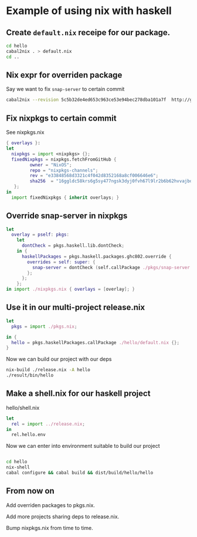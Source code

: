 # Example of using nix with haskell

## Create `default.nix` receipe for our package.

```bash
cd hello
cabal2nix . > default.nix
cd ..
```

## Nix expr for overriden package

Say we want to fix `snap-server` to certain commit

```bash
cabal2nix --revision 5c5b32de4ed653c963ce53e94bec278dba101a7f  http://github.com/snapframework/snap-server.git > pkgs/snap-server.nix
```

## Fix nixpkgs to certain commit

See nixpkgs.nix

```nix
{ overlays }:
let
  nixpkgs = import <nixpkgs> {};
  fixedNixpkgs = nixpkgs.fetchFromGitHub {
         owner = "NixOS";
         repo = "nixpkgs-channels";
         rev = "e33848568d3321c4f042d8352168a8cf006646e6";
         sha256  = "16ggldc58krs6g5sy477ngsk3dyj0fvh67l9lr2b6b62hvvajbd5";
   };
in
  import fixedNixpkgs { inherit overlays; }

```

## Override snap-server in nixpkgs


```nix
let
  overlay = pself: pkgs:
    let
      dontCheck = pkgs.haskell.lib.dontCheck;
    in {
      haskellPackages = pkgs.haskell.packages.ghc802.override {
        overrides = self: super: {
          snap-server = dontCheck (self.callPackage ./pkgs/snap-server.nix {} );
        };
      };
    };
in import ./nixpkgs.nix { overlays = [overlay]; }

```



## Use it in our multi-project release.nix

```nix
let
  pkgs = import ./pkgs.nix;

in {
  hello = pkgs.haskellPackages.callPackage ./hello/default.nix {};
}
```

Now we can build our project with our deps

```bash
nix-build ./release.nix -A hello
./result/bin/hello
```

## Make a shell.nix for our haskell project

hello/shell.nix

```nix
let
  rel = import ../release.nix;
in
  rel.hello.env
```

Now we can enter into environment suitable to build our project

```bash

cd hello
nix-shell
cabal configure && cabal build && dist/build/hello/hello

```

## From now on

Add overriden packages to pkgs.nix.

Add more projects sharing deps to release.nix.

Bump nixpkgs.nix from time to time.